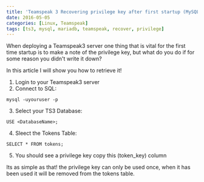 ```yaml
---
title: 'Teamspeak 3 Recovering privilege key after first startup (MySQL/MariaDB Only)'
date: 2016-05-05
categories: [Linux, Teamspeak]
tags: [ts3, mysql, mariadb, teamspeak, recover, privilege]
---
```

When deploying a Teamspeak3 server one thing that is vital for the first time startup is to make a note of the privilege key, but what do you do if for some reason you didn't write it down?

In this article I will show you how to retrieve it!
<!--more-->

  1. Login to your Teamspeak3 server
  2. Connect to SQL:

  ```mysql
  mysql -uyouruser -p
  ```

  3. Select your TS3 Database:

  ```mysql
  USE <DatabaseName>;
  ```
  4. Sleect the Tokens Table:

  ```mysql
  SELECT * FROM tokens;
  ```
  5. You should see a privilege key copy this (token_key) column

Its as simple as that! the privilege key can only be used once, when it has been used it will be removed from the tokens table.
